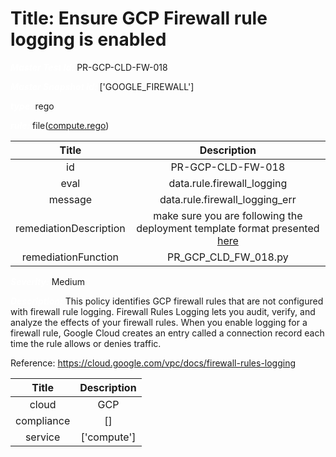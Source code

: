 



# Title: Ensure GCP Firewall rule logging is enabled


***<font color="white">Master Test Id:</font>*** PR-GCP-CLD-FW-018

***<font color="white">Master Snapshot Id:</font>*** ['GOOGLE_FIREWALL']

***<font color="white">type:</font>*** rego

***<font color="white">rule:</font>*** file([compute.rego])  
  
  
  
  

|Title|Description|
| :---: | :---: |
|id|PR-GCP-CLD-FW-018|
|eval|data.rule.firewall_logging|
|message|data.rule.firewall_logging_err|
|remediationDescription|make sure you are following the deployment template format presented <a href='https://cloud.google.com/compute/docs/reference/rest/v1/firewalls' target='_blank'>here</a>|
|remediationFunction|PR_GCP_CLD_FW_018.py|


***<font color="white">Severity:</font>*** Medium

***<font color="white">Description:</font>*** This policy identifies GCP firewall rules that are not configured with firewall rule logging.  Firewall Rules Logging lets you audit, verify, and analyze the effects of your firewall rules. When you enable logging for a firewall rule, Google Cloud creates an entry called a connection record each time the rule allows or denies traffic. 

Reference: https://cloud.google.com/vpc/docs/firewall-rules-logging  
  
  

|Title|Description|
| :---: | :---: |
|cloud|GCP|
|compliance|[]|
|service|['compute']|



[compute.rego]: https://github.com/prancer-io/prancer-compliance-test/tree/master/google/cloud/compute.rego

